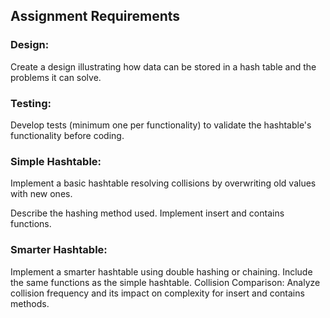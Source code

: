 ## Assignment Requirements &nbsp; &nbsp; &nbsp;
### Design:
Create a design illustrating how data can be stored in a hash table and the problems it can solve.

### Testing:
Develop tests (minimum one per functionality) to validate the hashtable's functionality before coding.

### Simple Hashtable:

Implement a basic hashtable resolving collisions by overwriting old values with new ones.

Describe the hashing method used.
Implement insert and contains functions.
### Smarter Hashtable:
Implement a smarter hashtable using double hashing or chaining.
Include the same functions as the simple hashtable.
Collision Comparison:
Analyze collision frequency and its impact on complexity for insert and contains methods.
